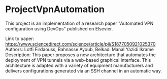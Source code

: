# ProjectVpnAutomation

This project is an implementation of a research paper "Automated VPN configuration using DevOps" published on Elsevier.

Link to paper: https://www.sciencedirect.com/science/article/pii/S1877050921025370
Authors: Lotfi Firdaouss, Bahnasse Ayoub, Belkadi Manal Yazidi Ikrame
Description: This paper proposes a new architecture that automates the deployment of VPN tunnels via a web-based graphical interface. 
This architecture is adapted with a variety of equipment manufacturers and delivers configurations generated via an SSH channel in an automatic way.
